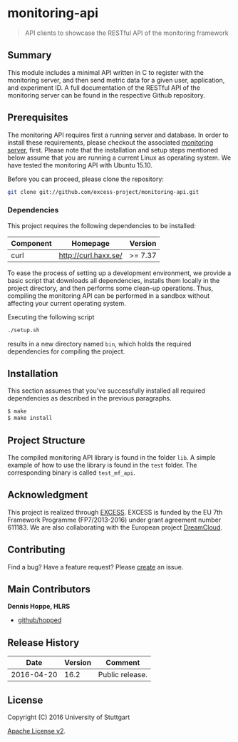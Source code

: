 # monitoring-api

> API clients to showcase the RESTful API of the monitoring framework


## Summary

This module includes a minimal API written in C to register with the
monitoring server, and then send metric data for a given user, application, and
experiment ID. A full documentation of the RESTful API of the monitoring
server can be found in the respective Github repository.


## Prerequisites

The monitoring API requires first a running server and database. In order to
install these requirements, please checkout the associated [monitoring server][server], first. Please note that the installation and setup steps mentioned below assume
that you are running a current Linux as operating system. We have tested the
monitoring API with Ubuntu 15.10.

Before you can proceed, please clone the repository:

```bash
git clone git://github.com/excess-project/monitoring-api.git
```


### Dependencies

This project requires the following dependencies to be installed:

| Component         | Homepage                    | Version   |
|------------------ |---------------------------  |---------  |
| curl              | http://curl.haxx.se/        | >= 7.37   |


To ease the process of setting up a development environment, we provide a basic
script that downloads all dependencies, installs them locally in the project
directory, and then performs some clean-up operations. Thus, compiling the
monitoring API can be performed in a sandbox without affecting your current
operating system.

Executing the following script

```bash
./setup.sh
```

results in a new directory named `bin`, which holds the required dependencies
for compiling the project.


## Installation

This section assumes that you've successfully installed all required dependencies as described in the previous paragraphs.

```bash
$ make
$ make install
```


## Project Structure

The compiled monitoring API library is found in the folder `lib`. A simple example
of how to use the library is found in the `test` folder. The corresponding
binary is called `test_mf_api`.


## Acknowledgment

This project is realized through [EXCESS][excess]. EXCESS is funded by the EU 7th
Framework Programme (FP7/2013-2016) under grant agreement number 611183. We are
also collaborating with the European project [DreamCloud][dreamcloud].


## Contributing
Find a bug? Have a feature request?
Please [create](https://github.com/excess-project/monitoring-api/website/issues) an issue.


## Main Contributors

**Dennis Hoppe, HLRS**
+ [github/hopped](https://github.com/hopped)


## Release History

| Date        | Version | Comment          |
| ----------- | ------- | ---------------- |
| 2016-04-20  | 16.2    | Public release.  |


## License
Copyright (C) 2016 University of Stuttgart

[Apache License v2](LICENSE).

[server]: https://github.com/excess-project/monitoring-server
[excess]: http://www.excess-project.eu
[dreamcloud]: http://www.dreamcloud-project.eu
